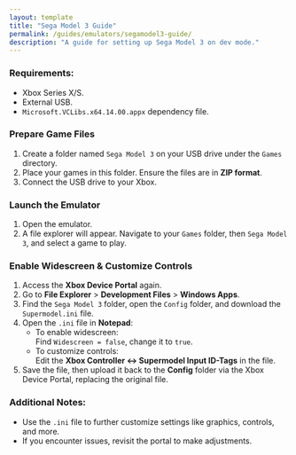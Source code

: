 ```yaml
---
layout: template
title: "Sega Model 3 Guide"
permalink: /guides/emulators/segamodel3-guide/
description: "A guide for setting up Sega Model 3 on dev mode."
---
```


### Requirements:
- Xbox Series X/S.
- External USB.
- `Microsoft.VCLibs.x64.14.00.appx` dependency file.

### Prepare Game Files
1. Create a folder named `Sega Model 3` on your USB drive under the `Games` directory.
2. Place your games in this folder. Ensure the files are in **ZIP format**.
3. Connect the USB drive to your Xbox.

### Launch the Emulator
1. Open the emulator.  
2. A file explorer will appear. Navigate to your `Games` folder, then `Sega Model 3`, and select a game to play.

### Enable Widescreen & Customize Controls
1. Access the **Xbox Device Portal** again.
2. Go to **File Explorer** > **Development Files** > **Windows Apps**.
3. Find the `Sega Model 3` folder, open the `Config` folder, and download the `Supermodel.ini` file.
4. Open the `.ini` file in **Notepad**:
   - To enable widescreen:  
     Find `Widescreen = false`, change it to `true`.
   - To customize controls:  
     Edit the **Xbox Controller <-> Supermodel Input ID-Tags** in the file.
5. Save the file, then upload it back to the **Config** folder via the Xbox Device Portal, replacing the original file.

### Additional Notes:
- Use the `.ini` file to further customize settings like graphics, controls, and more.
- If you encounter issues, revisit the portal to make adjustments.